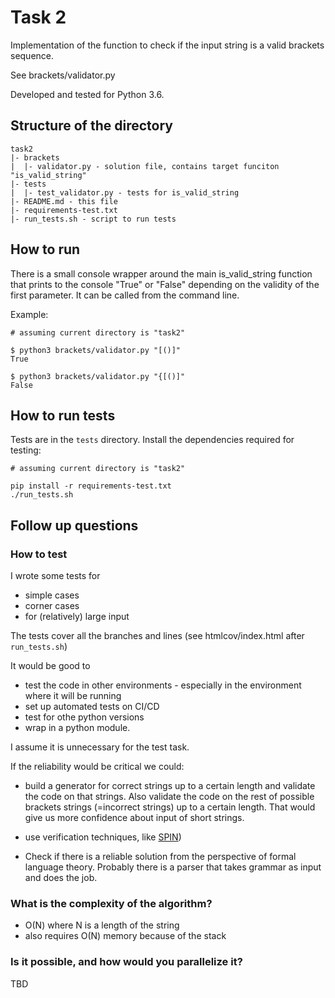 # Task 2
Implementation of the function to check if the input string is a valid brackets sequence.

See brackets/validator.py

Developed and tested for Python 3.6.


## Structure of the directory

    task2
    |- brackets
    |  |- validator.py - solution file, contains target funciton "is_valid_string"
    |- tests
    |  |- test_validator.py - tests for is_valid_string
    |- README.md - this file
    |- requirements-test.txt 
    |- run_tests.sh - script to run tests
    
    
## How to run
There is a small console wrapper around the main is_valid_string function that prints to the console "True" or "False" depending on the validity of the first parameter. It can be called from the command line.

Example:
```
# assuming current directory is "task2"

$ python3 brackets/validator.py "[()]"
True

$ python3 brackets/validator.py "{[()]"
False

```


## How to run tests
Tests are in the `tests` directory. 
Install the dependencies required for testing:
```
# assuming current directory is "task2"

pip install -r requirements-test.txt
./run_tests.sh
```


## Follow up questions
### How to test
I wrote some tests for 
* simple cases
* corner cases
* for (relatively) large input

The tests cover all the branches and lines (see htmlcov/index.html after `run_tests.sh`)

It would be good to 
* test the code in other environments - especially in the environment where it will be running
* set up automated tests on CI/CD
* test for othe python versions
* wrap in a python module.

I assume it is unnecessary for the test task.


If the reliability would be critical we could:

* build a generator for correct strings up to a certain length and validate the code on that strings. Also validate the code on the rest of possible brackets strings (=incorrect strings) up to a certain length. 
That would give us more confidence about input of short strings. 

* use verification techniques, like [SPIN](http://spinroot.com/spin/whatispin.html))  

* Check if there is a reliable solution from the perspective of  formal language theory. Probably there is a parser that takes grammar as input and does the job.


### What is the complexity of the algorithm?
* O(N) where N is a length of the string
* also requires O(N) memory because of the stack

### Is it possible, and how would you parallelize it? 
TBD